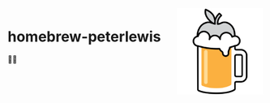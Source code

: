 <img src="./assets/icon.png" alt="Budget icon" width="170" align="right">

# homebrew-peterlewis
🍺🚰
